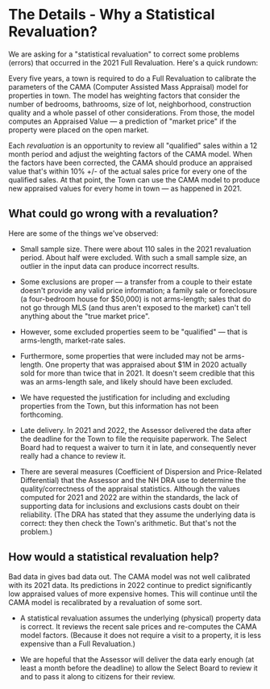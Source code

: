 <br>

# The Details - Why a Statistical Revaluation?

We are asking for a "statistical revaluation" to correct some problems (errors) that occurred in the 2021 Full Revaluation. Here's a quick rundown:

Every five years, a town is required to do a Full Revaluation to calibrate
the parameters of the CAMA (Computer Assisted Mass Appraisal) model for properties in town.
The model has weighting factors that consider the number of
bedrooms, bathrooms, size of lot, neighborhood, construction quality
and a whole passel of other considerations.
From those, the model computes an Appraised Value &mdash;
a prediction of "market price"
if the property were placed on the open market.

Each _revaluation_ is an opportunity to
review all "qualified" sales within a 12 month period and
adjust the weighting factors of the CAMA model.
When the factors have been corrected, the CAMA should produce an appraised value
that's within 10% +/- of the actual sales price for every one of the qualified sales.
At that point, the Town can use the CAMA model to produce new appraised values
for every home in town &mdash; as happened in 2021.

## What could go wrong with a revaluation?

Here are some of the things we've observed:

- Small sample size.
There were about 110 sales in the 2021 revaluation period.
About half were excluded.
With such a small sample size, an outlier in the input data can produce incorrect results.
 
- Some exclusions are proper &mdash;
a transfer from a couple to their estate doesn't provide any valid price information;
a family sale or foreclosure (a four-bedroom house for $50,000) is not arms-length;
sales that do not go through MLS (and thus aren't exposed to the market)
can't tell anything about the "true market price".

- However, some excluded properties seem to be "qualified" &mdash;
that is arms-length, market-rate sales.

- Furthermore, some properties that were included may not be arms-length.
One property that was appraised about $1M in 2020 actually
sold for more than twice that in 2021.
It doesn't seem credible that this was an arms-length sale,
and likely should have been excluded.

- We have requested the justification for including and excluding properties from the Town,
but this information has not been forthcoming.

- Late delivery. In 2021 and 2022, the Assessor delivered the data after
the deadline for the Town to file the requisite paperwork.
The Select Board had to request a waiver to turn it in late,
and consequently never really had a chance to review it.

- There are several measures (Coefficient of Dispersion and Price-Related Differential)
that the Assessor and the NH DRA use to determine the quality/correctness of the appraisal statistics.
Although the values computed for 2021 and 2022 are within the standards,
the lack of supporting data for inclusions and exclusions casts doubt on their reliability.
(The DRA has stated that they assume the underlying data is correct:
they then check the Town's arithmetic. But that's not the problem.)

## How would a statistical revaluation help?

Bad data in gives bad data out.
The CAMA model was not well calibrated with its 2021 data.
Its predictions in 2022 continue to predict significantly low appraised values of more expensive homes.
This will continue until the CAMA model is recalibrated by a revaluation of some sort.

- A statistical revaluation assumes the underlying (physical) property data is correct.
It reviews the recent sale prices and re-computes the CAMA model factors.
(Because it does not require a visit to a property, it is less expensive than a Full Revaluation.)

- We are hopeful that the Assessor will deliver the data early enough
(at least a month before the deadline) to allow the Select Board
to review it and to pass it along to citizens for their review.

<!--

There is concern about the impact of Lyme’s revaluation on the fairness of Lyme's property tax for 2021:

- Lyme voters approved spending increases of about 4% more than last year.
- _But..._ many property tax bills went up by 20% or 30%
- Properties valued between $100,000 and $250,000 (137 homes and residences) increased an average of 12.78%
- Properties valued between $1,000,000 and $1,500,000 (41 homes and residences) decreased an average of 0.57%

#### How does Lyme determine a property tax bill??

The NH Department of Revenue divides the “tax effort” – the total raised for municipal, school (local and state), and county budgets - by the total of the assessed value of all properties. This determines the Tax Rate. The assessed value of each property (per thousand dollars) is then multiplied by the Tax Rate to determine each property’s tax bill.

In 2021, two things happened. The town valuation went up by about 15% (because of the revaluation) and the tax effort increased about 4%. If all property assessments increased by the same percentage, the average property tax bill would increase by about 4%.

#### What is the “Revaluation” process?

There are 1,059 properties in Lyme. 78 are tax-exempt because they are owned by federal, state, or local governments or non-profit organizations. The remaining 981 properties share the property tax burden according to their assessed value.

The State of NH requires the Select Board to maintain an accurate inventory of the property in town.
There are a lot of properties, so the Select Board contracts with
a professional assessor to perform this task on their behalf.

Each year, the assessor updates the records for one quarter of the properties in town including any new development. Every fifth year, the assessor reviews and updates the values assigned to all properties so their appraised value is at, or close to, “fair market value”. This updating is called the Revaluation. New values are based on standard assessing formulas, actual visits to the property, and any recent sales which indicate the _actual_ market value.

If all properties are appraised at the same relative value to market, the property tax burden will be shared equitably across all taxpayers.

However, if some properties are valued significantly below their market value while others are valued at or above their market value, the tax burden will not be shared equitably.

#### Why does this matter?

In 2021 there was a troubling variation in changes to individual property taxes. Many properties increased much more than the average - as much as 20% or 30% - with no clear explanation. This matters for several reasons.

- This matters to the individual property owner. When their taxes increase far more than the average, the Town owes them an explanation for that increase. If they file for an abatement, they may get the tax reduced.
- The increased appraisal carries over for the next five years, meaning the taxpayer will continue to pay on the higher assessment at least until the next revaluation.
- There is a pattern that modestly-priced homes received the largest increases, while higher-value homes saw smaller increases, or even decreases. This appears to be an unfair shift of the tax burden onto the lower price homes, arguably the least able to afford the increase.
- In this fifth-year revaluation process, the Assessor excluded a number of recent sales from consideration. This raises questions about the accuracy of the revaluation.
- Finally, if a significant number of properties are under-assessed (that is, if their assessed value falls below the fair market value), this has the effect of increasing the Tax Rate for all residents.

#### What can be done?

As noted, if you feel your tax increased unfairly,
you can [file for an abatement.](https://www.lymenh.gov/sites/g/files/vyhlif4636/f/uploads/revisedabatementform.pdf)
This is a formal request to the Select Board to review and possibly
reduce your assessment. The deadline for an abatement is March 1.

Also, the [Elderly Tax Exemption](https://www.lymenh.gov/assessing-department/pages/elderly-tax-exemption)
applies to property owners who are at least 65 years old and meet certain income requirements.

The Select Board plans to discuss this subject on Thursday February 10th at 9:00 am.
Questions about the variation in tax increases (and decreases) will be addressed since
they don't seem to follow any clear logic or pattern.
Please feel free to attend in-person or tune in via zoom (Link coming...)

-->
